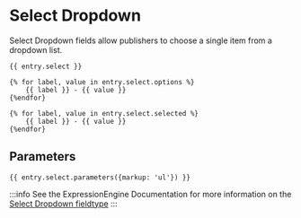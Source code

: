 # Select Dropdown

Select Dropdown fields allow publishers to choose a single item from a dropdown list.

```twig
{{ entry.select }}

{% for label, value in entry.select.options %}
    {{ label }} - {{ value }}
{%endfor}

{% for label, value in entry.select.selected %}
    {{ label }} - {{ value }}
{%endfor}
```

## Parameters

```
{{ entry.select.parameters({markup: 'ul'}) }}
```

:::info
See the ExpressionEngine Documentation for more information on the [Select Dropdown fieldtype](https://docs.expressionengine.com/latest/fieldtypes/select.html)
:::